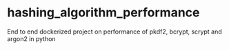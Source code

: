 # hashing_algorithm_performance
End to end dockerized project on performance of pkdf2, bcrypt, scrypt and argon2 in python
